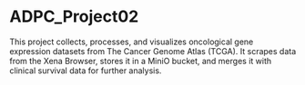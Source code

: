 # ADPC_Project02
This project collects, processes, and visualizes oncological gene expression datasets from The Cancer Genome Atlas (TCGA). It scrapes data from the Xena Browser, stores it in a MiniO bucket, and merges it with clinical survival data for further analysis.

